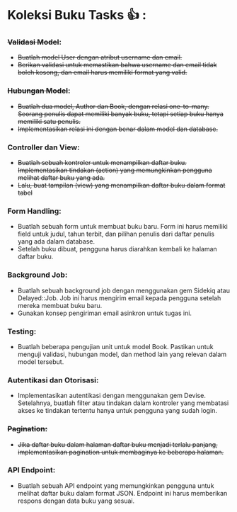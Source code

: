 # Koleksi Buku Tasks 👍 : 

### ~~Validasi Model~~:
- ~~Buatlah model User dengan atribut username dan email.~~
- ~~Berikan validasi untuk memastikan bahwa username dan email tidak boleh
kosong, dan email harus memiliki format yang valid.~~

### ~~Hubungan Model~~:
- ~~Buatlah dua model, Author dan Book, dengan relasi one-to-many. Seorang
penulis dapat memiliki banyak buku, tetapi setiap buku hanya memiliki satu
penulis.~~
- ~~Implementasikan relasi ini dengan benar dalam model dan database.~~

### Controller dan View:
- ~~Buatlah sebuah kontroler untuk menampilkan daftar buku. Implementasikan
tindakan (action) yang memungkinkan pengguna melihat daftar buku yang
ada.~~
- ~~Lalu, buat tampilan (view) yang menampilkan daftar buku dalam format tabel~~

### Form Handling:
- Buatlah sebuah form untuk membuat buku baru. Form ini harus memiliki field
untuk judul, tahun terbit, dan pilihan penulis dari daftar penulis yang ada
dalam database.
- Setelah buku dibuat, pengguna harus diarahkan kembali ke halaman daftar
buku.

### Background Job:
- Buatlah sebuah background job dengan menggunakan gem Sidekiq atau
Delayed::Job. Job ini harus mengirim email kepada pengguna setelah mereka
membuat buku baru.
- Gunakan konsep pengiriman email asinkron untuk tugas ini.

### Testing:
- Buatlah beberapa pengujian unit untuk model Book. Pastikan untuk menguji
validasi, hubungan model, dan method lain yang relevan dalam model
tersebut.

### Autentikasi dan Otorisasi:
- Implementasikan autentikasi dengan menggunakan gem Devise. Setelahnya,
buatlah filter atau tindakan dalam kontroler yang membatasi akses ke tindakan
tertentu hanya untuk pengguna yang sudah login.

### ~~Pagination:~~
- ~~Jika daftar buku dalam halaman daftar buku menjadi terlalu panjang, implementasikan pagination untuk membaginya ke beberapa halaman.~~

### API Endpoint:
- Buatlah sebuah API endpoint yang memungkinkan pengguna untuk melihat
daftar buku dalam format JSON. Endpoint ini harus memberikan respons
dengan data buku yang sesuai.

